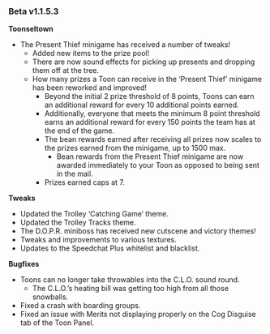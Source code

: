 ### Beta v1.1.5.3

**Toonseltown**
- The Present Thief minigame has received a number of tweaks!
  - Added new items to the prize pool!
  - There are now sound effects for picking up presents and dropping them off at the tree.
  - How many prizes a Toon can receive in the ‘Present Thief’ minigame has been reworked and improved!
    - Beyond the initial 2 prize threshold of 8 points, Toons can earn an additional reward for every 10 additional points earned.
    - Additionally, everyone that meets the minimum 8 point threshold earns an additional reward for every 150 points the team has at the end of the game.
    - The bean rewards earned after receiving all prizes now scales to the prizes earned from the minigame, up to 1500 max.
      - Bean rewards from the Present Thief minigame are now awarded immediately to your Toon as opposed to being sent in the mail.
    - Prizes earned caps at 7.

**Tweaks**
- Updated the Trolley ‘Catching Game’ theme.
- Updated the Trolley Tracks theme.
- The D.O.P.R. miniboss has received new cutscene and victory themes!
- Tweaks and improvements to various textures.
- Updates to the Speedchat Plus whitelist and blacklist.

**Bugfixes**
- Toons can no longer take throwables into the C.L.O. sound round.
  - The C.L.O.’s heating bill was getting too high from all those snowballs.
- Fixed a crash with boarding groups.
- Fixed an issue with Merits not displaying properly on the Cog Disguise tab of the Toon Panel.
